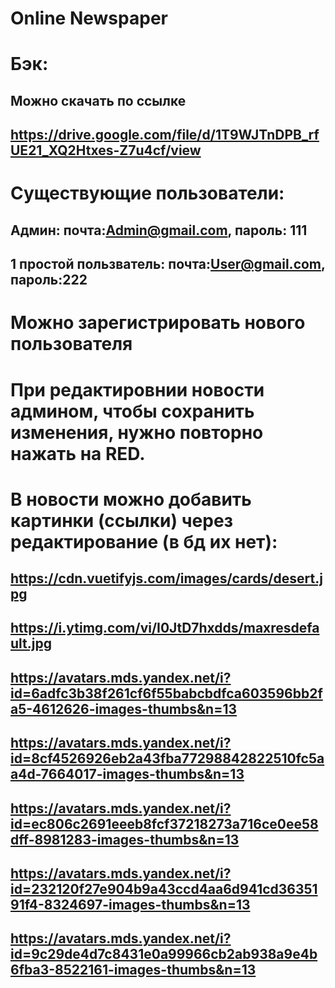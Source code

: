 # Online Newspaper

# Бэк:
## Можно скачать по ссылке
## https://drive.google.com/file/d/1T9WJTnDPB_rfUE21_XQ2Htxes-Z7u4cf/view

# Существующие пользователи:
## Админ: почта:Admin@gmail.com, пароль: 111 
## 1 простой пользватель: почта:User@gmail.com, пароль:222
# Можно зарегистрировать нового пользователя

# При редактировнии новости админом, чтобы сохранить изменения, нужно повторно нажать на RED.

# В новости можно добавить картинки (ссылки) через редактирование (в бд их нет):
## https://cdn.vuetifyjs.com/images/cards/desert.jpg
## https://i.ytimg.com/vi/I0JtD7hxdds/maxresdefault.jpg
## https://avatars.mds.yandex.net/i?id=6adfc3b38f261cf6f55babcbdfca603596bb2fa5-4612626-images-thumbs&n=13
## https://avatars.mds.yandex.net/i?id=8cf4526926eb2a43fba77298842822510fc5aa4d-7664017-images-thumbs&n=13
## https://avatars.mds.yandex.net/i?id=ec806c2691eeeb8fcf37218273a716ce0ee58dff-8981283-images-thumbs&n=13
## https://avatars.mds.yandex.net/i?id=232120f27e904b9a43ccd4aa6d941cd3635191f4-8324697-images-thumbs&n=13
## https://avatars.mds.yandex.net/i?id=9c29de4d7c8431e0a99966cb2ab938a9e4b6fba3-8522161-images-thumbs&n=13
